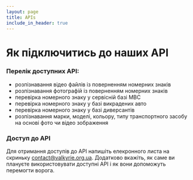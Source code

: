 ```yaml
---
layout: page
title: APIs
include_in_header: true
---
```


# Як підключитись до наших API

### Перелік доступних АРІ:
* розпізнавання відео файлів із поверненням номерних знаків
* розпізнавання фотографій із поверненням номерних знаків
* перевірка номерного знаку у сервісній базі МВС
* перевірка номерного знаку у базі викрадених авто
* перевірка номерного знаку у базі диверсантів
* розпізнавання марки, моделі, кольору, типу транспортного засобу на основі фото чи відео зображення

### Доступ до API
Для отримання доступів до API напишіть елекронного листа на скриньку [contact@valkyrie.org.ua](mailto:contact@valkyrie.org.ua). Додатково вкажіть, як саме ви плануєте використовувати доступні АРІ і як вони допоможуть перемогти ворога. 
